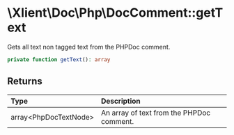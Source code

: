 # \\Xlient\\Doc\\Php\\DocComment::getText

Gets all text non tagged text from the PHPDoc comment.

```php
private function getText(): array
```

## Returns

| Type | Description |
| :--- | :--- |
| array\<PhpDocTextNode\> | An array of text from the PHPDoc comment. |